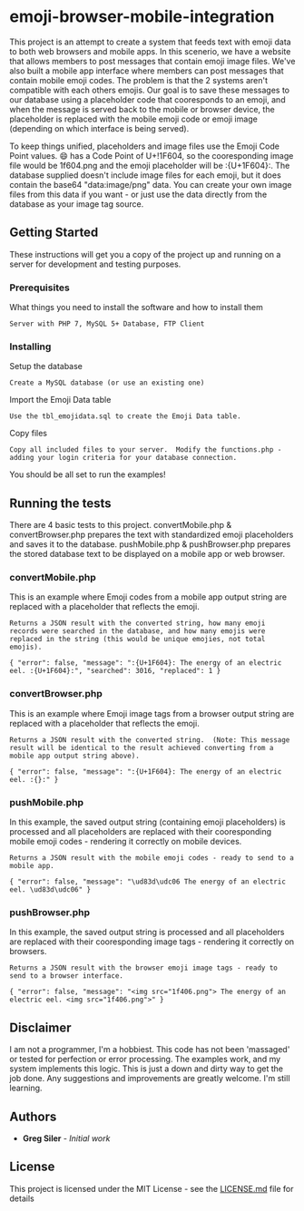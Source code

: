 # emoji-browser-mobile-integration

This project is an attempt to create a system that feeds text with emoji data to both web browsers and mobile apps.  In this scenerio, we have a website that allows members to post messages that contain emoji image files.  We've also built a mobile app interface where members can post messages that contain mobile emoji codes.  The problem is that the 2 systems aren't compatible with each others emojis.  Our goal is to save these messages to our database using a placeholder code that cooresponds to an emoji, and when the message is served back to the mobile or browser device, the placeholder is replaced with the mobile emoji code or emoji image (depending on which interface is being served).

To keep things unified, placeholders and image files use the Emoji Code Point values.  😄 has a Code Point of U+!1F604, so the cooresponding image file would be 1f604.png and the emoji placeholder will be :{U+1F604}:.  The database supplied doesn't include image files for each emoji, but it does contain the base64 "data:image/png" data.  You can create your own image files from this data if you want - or just use the data directly from the database as your image tag source.  

## Getting Started

These instructions will get you a copy of the project up and running on a server for development and testing purposes. 

### Prerequisites

What things you need to install the software and how to install them

```
Server with PHP 7, MySQL 5+ Database, FTP Client
```

### Installing

Setup the database

```
Create a MySQL database (or use an existing one)
```

Import the Emoji Data table

```
Use the tbl_emojidata.sql to create the Emoji Data table.
```

Copy files

```
Copy all included files to your server.  Modify the functions.php - adding your login criteria for your database connection.
```

You should be all set to run the examples!

## Running the tests

There are 4 basic tests to this project.  convertMobile.php & convertBrowser.php prepares the text with standardized emoji placeholders and saves it to the database.  pushMobile.php & pushBrowser.php prepares the stored database text to be displayed on a mobile app or web browser.

### convertMobile.php

This is an example where Emoji codes from a mobile app output string are replaced with a placeholder that reflects the emoji.  

```
Returns a JSON result with the converted string, how many emoji records were searched in the database, and how many emojis were replaced in the string (this would be unique emojies, not total emojis).  

{ "error": false, "message": ":{U+1F604}: The energy of an electric eel. :{U+1F604}:", "searched": 3016, "replaced": 1 }
```

### convertBrowser.php

This is an example where Emoji image tags from a browser output string are replaced with a placeholder that reflects the emoji.  

```
Returns a JSON result with the converted string.  (Note: This message result will be identical to the result achieved converting from a mobile app output string above).

{ "error": false, "message": ":{U+1F604}: The energy of an electric eel. :{}:" }
```

### pushMobile.php

In this example, the saved output string (containing emoji placeholders) is processed and all placeholders are replaced with their cooresponding mobile emoji codes - rendering it correctly on mobile devices.

```
Returns a JSON result with the mobile emoji codes - ready to send to a mobile app.

{ "error": false, "message": "\ud83d\udc06 The energy of an electric eel. \ud83d\udc06" }
```

### pushBrowser.php

In this example, the saved output string is processed and all placeholders are replaced with their cooresponding image tags - rendering it correctly on browsers.

```
Returns a JSON result with the browser emoji image tags - ready to send to a browser interface.

{ "error": false, "message": "<img src="1f406.png"> The energy of an electric eel. <img src="1f406.png">" }
```


## Disclaimer

I am not a programmer, I'm a hobbiest. This code has not been 'massaged' or tested for perfection or error processing.  The examples work, and my system implements this logic.  This is just a down and dirty way to get the job done.  Any suggestions and improvements are greatly welcome.  I'm still learning. 

## Authors

* **Greg Siler** - *Initial work*

## License

This project is licensed under the MIT License - see the [LICENSE.md](LICENSE.md) file for details
